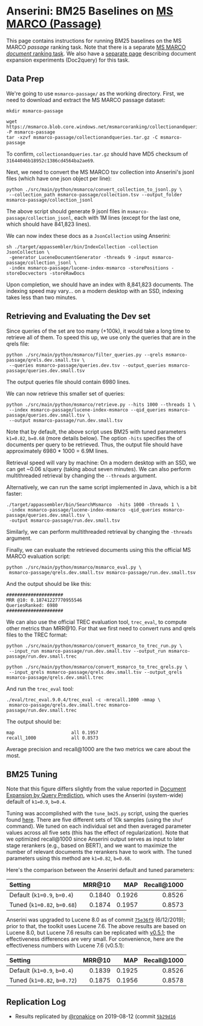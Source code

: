 # Anserini: BM25 Baselines on [MS MARCO (Passage)](https://github.com/microsoft/MSMARCO-Passage-Ranking)

This page contains instructions for running BM25 baselines on the MS MARCO *passage* ranking task.
Note that there is a separate [MS MARCO *document* ranking task](experiments-msmarco-doc.md).
We also have a [separate page](experiments-doc2query.md) describing document expansion experiments (Doc2query) for this task.

## Data Prep

We're going to use `msmarco-passage/` as the working directory.
First, we need to download and extract the MS MARCO passage dataset:

```
mkdir msmarco-passage

wget https://msmarco.blob.core.windows.net/msmarcoranking/collectionandqueries.tar.gz -P msmarco-passage
tar -xzvf msmarco-passage/collectionandqueries.tar.gz -C msmarco-passage
```

To confirm, `collectionandqueries.tar.gz` should have MD5 checksum of `31644046b18952c1386cd4564ba2ae69`.

Next, we need to convert the MS MARCO tsv collection into Anserini's jsonl files (which have one json object per line):

```
python ./src/main/python/msmarco/convert_collection_to_jsonl.py \
 --collection_path msmarco-passage/collection.tsv --output_folder msmarco-passage/collection_jsonl
```

The above script should generate 9 jsonl files in `msmarco-passage/collection_jsonl`, each with 1M lines (except for the last one, which should have 841,823 lines).

We can now index these docs as a `JsonCollection` using Anserini:

```
sh ./target/appassembler/bin/IndexCollection -collection JsonCollection \
 -generator LuceneDocumentGenerator -threads 9 -input msmarco-passage/collection_jsonl \
 -index msmarco-passage/lucene-index-msmarco -storePositions -storeDocvectors -storeRawDocs 
```

Upon completion, we should have an index with 8,841,823 documents.
The indexing speed may vary... on a modern desktop with an SSD, indexing takes less than two minutes.

## Retrieving and Evaluating the Dev set

Since queries of the set are too many (+100k), it would take a long time to retrieve all of them. To speed this up, we use only the queries that are in the qrels file: 

```
python ./src/main/python/msmarco/filter_queries.py --qrels msmarco-passage/qrels.dev.small.tsv \
 --queries msmarco-passage/queries.dev.tsv --output_queries msmarco-passage/queries.dev.small.tsv
```

The output queries file should contain 6980 lines.

We can now retrieve this smaller set of queries:

```
python ./src/main/python/msmarco/retrieve.py --hits 1000 --threads 1 \
 --index msmarco-passage/lucene-index-msmarco --qid_queries msmarco-passage/queries.dev.small.tsv \
 --output msmarco-passage/run.dev.small.tsv
```

Note that by default, the above script uses BM25 with tuned parameters `k1=0.82`, `b=0.68` (more details below).
The option `-hits` specifies the of documents per query to be retrieved.
Thus, the output file should have approximately 6980 * 1000 = 6.9M lines. 

Retrieval speed will vary by machine:
On a modern desktop with an SSD, we can get ~0.06 s/query (taking about seven minutes). We can also perform multithreaded retrieval by changing the `--threads` argument.

Alternatively, we can run the same script implemented in Java, which is a bit faster:

```
./target/appassembler/bin/SearchMsmarco  -hits 1000 -threads 1 \
 -index msmarco-passage/lucene-index-msmarco -qid_queries msmarco-passage/queries.dev.small.tsv \
 -output msmarco-passage/run.dev.small.tsv
```

Similarly, we can perform multithreaded retrieval by changing the `-threads` argument.

Finally, we can evaluate the retrieved documents using this the official MS MARCO evaluation script: 

```
python ./src/main/python/msmarco/msmarco_eval.py \
 msmarco-passage/qrels.dev.small.tsv msmarco-passage/run.dev.small.tsv
```

And the output should be like this:

```
#####################
MRR @10: 0.18741227770955546
QueriesRanked: 6980
#####################
```

We can also use the official TREC evaluation tool, `trec_eval`, to compute other metrics than MRR@10. 
For that we first need to convert runs and qrels files to the TREC format:

```
python ./src/main/python/msmarco/convert_msmarco_to_trec_run.py \
 --input_run msmarco-passage/run.dev.small.tsv --output_run msmarco-passage/run.dev.small.trec

python ./src/main/python/msmarco/convert_msmarco_to_trec_qrels.py \
 --input_qrels msmarco-passage/qrels.dev.small.tsv --output_qrels msmarco-passage/qrels.dev.small.trec
```

And run the `trec_eval` tool:

```
./eval/trec_eval.9.0.4/trec_eval -c -mrecall.1000 -mmap \
 msmarco-passage/qrels.dev.small.trec msmarco-passage/run.dev.small.trec
```

The output should be:

```
map                   	all	0.1957
recall_1000           	all	0.8573
```

Average precision and recall@1000 are the two metrics we care about the most.

## BM25 Tuning

Note that this figure differs slightly from the value reported in [Document Expansion by Query Prediction](https://arxiv.org/abs/1904.08375), which uses the Anserini (system-wide) default of `k1=0.9`, `b=0.4`.

Tuning was accomplished with the `tune_bm25.py` script, using the queries found [here](https://github.com/castorini/Anserini-data/tree/master/MSMARCO).
There are five different sets of 10k samples (using the `shuf` command).
We tuned on each individual set and then averaged parameter values across all five sets (this has the effect of regularization).
Note that we optimized recall@1000 since Anserini output serves as input to later stage rerankers (e.g., based on BERT), and we want to maximize the number of relevant documents the rerankers have to work with.
The tuned parameters using this method are `k1=0.82`, `b=0.68`.

Here's the comparison between the Anserini default and tuned parameters:

Setting                     | MRR@10 | MAP    | Recall@1000 |
:---------------------------|-------:|-------:|------------:|
Default (`k1=0.9`, `b=0.4`) | 0.1840 | 0.1926 | 0.8526
Tuned (`k1=0.82`, `b=0.68`) | 0.1874 | 0.1957 | 0.8573

Anserini was upgraded to Lucene 8.0 as of commit [`75e36f9`](https://github.com/castorini/anserini/commit/75e36f97f7037d1ceb20fa9c91582eac5e974131) (6/12/2019); prior to that, the toolkit uses Lucene 7.6.
The above results are based on Lucene 8.0, but Lucene 7.6 results can be replicated with [v0.5.1](https://github.com/castorini/anserini/releases);
the effectiveness differences are very small.
For convenience, here are the effectiveness numbers with Lucene 7.6 (v0.5.1):

Setting                     | MRR@10 | MAP    | Recall@1000 |
:---------------------------|-------:|-------:|------------:|
Default (`k1=0.9`, `b=0.4`) | 0.1839 | 0.1925 | 0.8526
Tuned (`k1=0.82`, `b=0.72`) | 0.1875 | 0.1956 | 0.8578



## Replication Log

+ Results replicated by [@ronakice](https://github.com/ronakice) on 2019-08-12 (commit [`5b29d16`](https://github.com/castorini/anserini/commit/5b29d1654abc5e8a014c2230da990ab2f91fb340)
